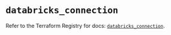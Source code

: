 # `databricks_connection`

Refer to the Terraform Registry for docs: [`databricks_connection`](https://registry.terraform.io/providers/databricks/databricks/1.48.2/docs/resources/connection).
